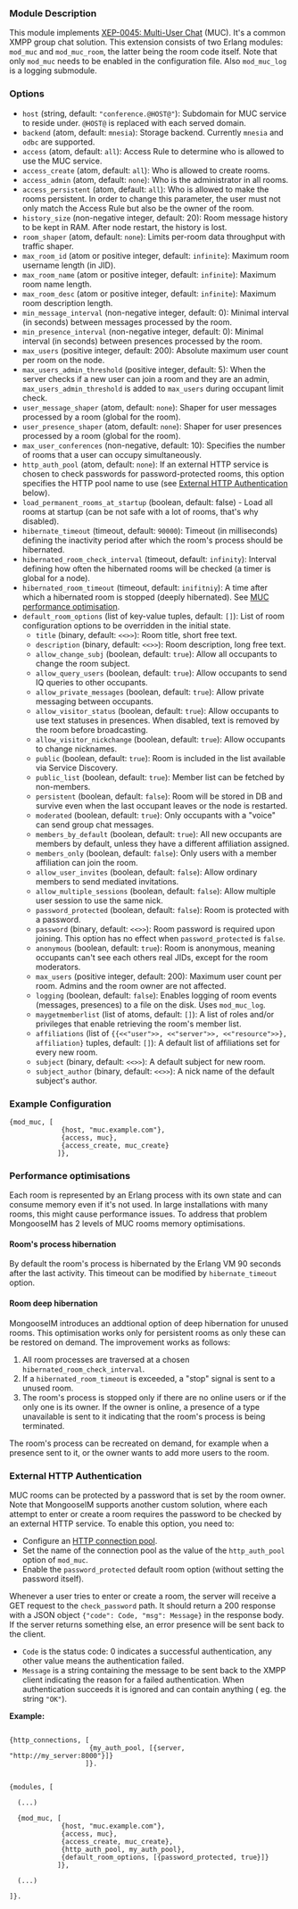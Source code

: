 ### Module Description
This module implements [XEP-0045: Multi-User Chat](http://xmpp.org/extensions/xep-0045.html) (MUC). 
It's a common XMPP group chat solution. 
This extension consists of two Erlang modules: `mod_muc` and `mod_muc_room`, the latter being the room code itself. 
Note that only `mod_muc` needs to be enabled in the configuration file. 
Also `mod_muc_log` is a logging submodule.

### Options
* `host` (string, default: `"conference.@HOST@"`): Subdomain for MUC service to reside under. 
 `@HOST@` is replaced with each served domain.
* `backend` (atom, default: `mnesia`): Storage backend. Currently `mnesia` and `odbc`
  are supported.
* `access` (atom, default: `all`): Access Rule to determine who is allowed to use the MUC service.
* `access_create` (atom, default: `all`): Who is allowed to create rooms.
* `access_admin` (atom, default: `none`): Who is the administrator in all rooms.
* `access_persistent` (atom, default: `all`): Who is allowed to make the rooms persistent. 
 In order to change this parameter, the user must not only match the Access Rule but also be the owner of the room.
* `history_size` (non-negative integer, default: 20): Room message history to be kept in RAM. 
 After node restart, the history is lost.
* `room_shaper` (atom, default: `none`): Limits per-room data throughput with traffic shaper.
* `max_room_id` (atom or positive integer, default: `infinite`): Maximum room username length (in JID).
* `max_room_name` (atom or positive integer, default: `infinite`): Maximum room name length.
* `max_room_desc` (atom or positive integer, default: `infinite`): Maximum room description length.
* `min_message_interval` (non-negative integer, default: 0): Minimal interval (in seconds) between messages processed by the room.
* `min_presence_interval` (non-negative integer, default: 0): Minimal interval (in seconds) between presences processed by the room.
* `max_users` (positive integer, default: 200): Absolute maximum user count per room on the node.
* `max_users_admin_threshold` (positive integer, default: 5): When the server checks if a new user can join a room and they are an admin, `max_users_admin_threshold` is added to `max_users` during occupant limit check.
* `user_message_shaper` (atom, default: `none`): Shaper for user messages processed by a room (global for the room).
* `user_presence_shaper` (atom, default: `none`): Shaper for user presences processed by a room (global for the room).
* `max_user_conferences` (non-negative, default: 10): Specifies the number of rooms that a user can occupy simultaneously.
* `http_auth_pool` (atom, default: `none`): If an external HTTP service is chosen to check passwords for password-protected rooms, this option specifies the HTTP pool name to use (see [External HTTP Authentication](#external-http-authentication) below).
* `load_permanent_rooms_at_startup` (boolean, default: false) - Load all rooms at startup (can be not safe with a lot of rooms, that's why disabled).
* `hibernate_timeout` (timeout, default: `90000`): Timeout (in milliseconds) defining the inactivity period after which the room's process should be hibernated.
* `hibernated_room_check_interval` (timeout, default: `infinity`): Interval defining how often the hibernated rooms will be checked (a timer is global for a node).
* `hibernated_room_timeout` (timeout, default: `inifitniy`): A time after which a hibernated room is stopped (deeply hibernated).
 See [MUC performance optimisation](#performance-optimisations).
* `default_room_options` (list of key-value tuples, default: `[]`): List of room configuration options to be overridden in the initial state.
    * `title` (binary, default: `<<>>`): Room title, short free text.
    * `description` (binary, default: `<<>>`): Room description, long free text.
    * `allow_change_subj` (boolean, default: `true`): Allow all occupants to change the room subject.
    * `allow_query_users` (boolean, default: `true`): Allow occupants to send IQ queries to other occupants.
    * `allow_private_messages` (boolean, default: `true`): Allow private messaging between occupants.
    * `allow_visitor_status` (boolean, default: `true`): Allow occupants to use text statuses in presences.
     When disabled, text is removed by the room before broadcasting.
    * `allow_visitor_nickchange` (boolean, default: `true`): Allow occupants to change nicknames.
    * `public` (boolean, default: `true`): Room is included in the list available via Service Discovery.
    * `public_list` (boolean, default: `true`): Member list can be fetched by non-members.
    * `persistent` (boolean, default: `false`): Room will be stored in DB and survive even when the last occupant leaves or the node is restarted.
    * `moderated` (boolean, default: `true`): Only occupants with a "voice" can send group chat messages.
    * `members_by_default` (boolean, default: `true`): All new occupants are members by default, unless they have a different affiliation assigned.
    * `members_only` (boolean, default: `false`): Only users with a member affiliation can join the room.
    * `allow_user_invites` (boolean, default: `false`): Allow ordinary members to send mediated invitations.
    * `allow_multiple_sessions` (boolean, default: `false`): Allow multiple user session to use the same nick.
    * `password_protected` (boolean, default: `false`): Room is protected with a password.
    * `password` (binary, default: `<<>>`): Room password is required upon joining. 
     This option has no effect when `password_protected` is `false`.
    * `anonymous` (boolean, default: `true`): Room is anonymous, meaning occupants can't see each others real JIDs, except for the room moderators.
    * `max_users` (positive integer, default: 200): Maximum user count per room. 
     Admins and the room owner are not affected.
    * `logging` (boolean, default: `false`): Enables logging of room events (messages, presences) to a file on the disk. Uses `mod_muc_log`.
    * `maygetmemberlist` (list of atoms, default: `[]`): A list of roles and/or privileges that enable retrieving the room's member list.
    * `affiliations` (list of `{{<<"user">>, <<"server">>, <<"resource">>}, affiliation}` tuples, default: `[]`): A default list of affiliations set for every new room.
    * `subject` (binary, default: `<<>>`): A default subject for new room.
    * `subject_author` (binary, default: `<<>>`): A nick name of the default subject's author.


### Example Configuration
```
{mod_muc, [
             {host, "muc.example.com"},
             {access, muc},
             {access_create, muc_create}
            ]},
```

### Performance optimisations

Each room is represented by an Erlang process with its own state and can consume memory even if it's not used.
In large installations with many rooms, this might cause performance issues.
To address that problem MongooseIM has 2 levels of MUC rooms memory optimisations.

#### Room's process hibernation

By default the room's process is hibernated by the Erlang VM 90 seconds after the last activity.
This timeout can be modified by `hibernate_timeout` option.

#### Room deep hibernation

MongooseIM introduces an addtional option of deep hibernation for unused rooms.
This optimisation works only for persistent rooms as only these can be restored on demand.
The improvement works as follows:
1. All room processes are traversed at a chosen `hibernated_room_check_interval`.
1. If a `hibernated_room_timeout` is exceeded, a "stop" signal is sent to a unused room.
1. The room's process is stopped only if there are no online users or if the only one is its owner.
If the owner is online, a presence of a type unavailable is sent to it indicating that the room's process is being terminated.

The room's process can be recreated on demand, for example when a presence sent to it, or the owner wants to add more users to the room.

### External HTTP Authentication

MUC rooms can be protected by a password that is set by the room owner. 
Note that MongooseIM supports another custom solution, where each attempt to enter or create a room requires the password to be checked by an external HTTP service. 
To enable this option, you need to:

* Configure an [HTTP connection pool](../Advanced-configuration.md#outgoing-http-connections).
* Set the name of the connection pool as the value of the `http_auth_pool` option of `mod_muc`.
* Enable the `password_protected` default room option (without setting the password itself).

Whenever a user tries to enter or create a room, the server will receive a GET request to the `check_password` path. 
It should return a 200 response with a JSON object `{"code": Code, "msg": Message}` in the response body. 
If the server returns something else, an error presence will be sent back to the client.

* `Code` is the status code: 0 indicates a successful authentication, any other value means the authentication failed.
* `Message` is a string containing the message to be sent back to the XMPP client indicating the reason for a failed authentication. 
 When authentication succeeds it is ignored and can contain anything ( eg. the string `"OK"`).

**Example:**

```

{http_connections, [
                    {my_auth_pool, [{server, "http://my_server:8000"}]}
                   ]}.


{modules, [

  (...)

  {mod_muc, [
             {host, "muc.example.com"},
             {access, muc},
             {access_create, muc_create},
             {http_auth_pool, my_auth_pool},
             {default_room_options, [{password_protected, true}]}
            ]},

  (...)

]}.

```
